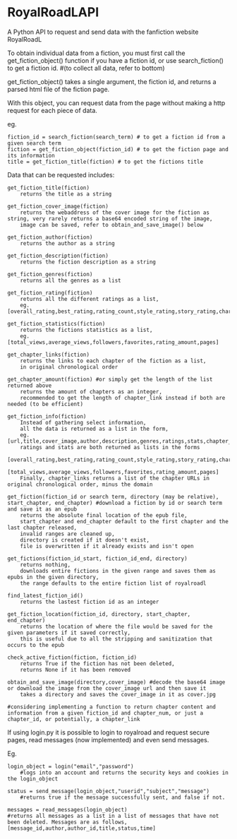 # RoyalRoadLAPI
A Python API to request and send data with the fanfiction website RoyalRoadL

To obtain individual data from a fiction, you must first call the get_fiction_object() function if you have a fiction id, or use search_fiction() to get a fiction id. #(to collect all data, refer to bottom)

get_fiction_object() takes a single argument, the fiction id, and returns a parsed html file of the fiction page.

With this object, you can request data from the page without making a http request for each piece of data.

eg.

	fiction_id = search_fiction(search_term) # to get a fiction id from a given search term
	fiction = get_fiction_object(fiction_id) # to get the fiction page and its information
	title = get_fiction_title(fiction) # to get the fictions title

Data that can be requested includes:

	

	get_fiction_title(fiction)
		returns the title as a string

	get_fiction_cover_image(fiction)
		returns the webaddress of the cover image for the fiction as string, very rarely returns a base64 encoded string of the image,
		image can be saved, refer to obtain_and_save_image() below

	get_fiction_author(fiction)
		returns the author as a string

	get_fiction_description(fiction)
		returns the fiction description as a string

	get_fiction_genres(fiction)
		returns all the genres as a list

	get_fiction_rating(fiction)
		returns all the different ratings as a list,
		eg. [overall_rating,best_rating,rating_count,style_rating,story_rating,character_rating,grammar_rating]

	get_fiction_statistics(fiction)
		returns the fictions statistics as a list,
		eg. [total_views,average_views,followers,favorites,rating_amount,pages]

	get_chapter_links(fiction)
		returns the links to each chapter of the fiction as a list,
		in original chronological order

	get_chapter_amount(fiction) #or simply get the length of the list returned above
		returns the amount of chapters as an integer,
		recommended to get the length of chapter_link instead if both are needed (to be efficient)

	get_fiction_info(fiction)
		Instead of gathering select information,
		all the data is returned as a list in the form,
		eg. [url,title,cover_image,author,description,genres,ratings,stats,chapter_links,chapter_amount]
		ratings and stats are both returned as lists in the forms
		[overall_rating,best_rating,rating_count,style_rating,story_rating,character_rating,grammar_rating]
		[total_views,average_views,followers,favorites,rating_amount,pages]
		Finally, chapter_links returns a list of the chapter URLs in original chronological order, minus the domain
	
	get_fiction(fiction_id or search term, directory (may be relative), start_chapter, end_chapter) #download a fiction by id or search term and save it as an epub
		returns the absolute final location of the epub file,
		start_chapter and end_chapter default to the first chapter and the last chapter released,
		invalid ranges are cleaned up,
		directory is created if it doesn't exist,
		file is overwritten if it already exists and isn't open
	
	get_fictions(fiction_id_start, fiction_id_end, directory)
		returns nothing,
		downloads entire fictions in the given range and saves them as epubs in the given directory,
		the range defaults to the entire fiction list of royalroadl
	
	find_latest_fiction_id()
		returns the lastest fiction id as an integer
	
	get_fiction_location(fiction_id, directory, start_chapter, end_chapter)
		returns the location of where the file would be saved for the given parameters if it saved correctly,
		this is useful due to all the stripping and sanitization that occurs to the epub
	
	check_active_fiction(fiction, fiction_id)
		returns True if the fiction has not been deleted,
		returns None if it has been removed
	
	obtain_and_save_image(directory,cover_image) #decode the base64 image or download the image from the cover_image url and then save it
		takes a directory and saves the cover_image in it as cover.jpg
	
	#considering implementing a function to return chapter content and information from a given fiction_id and chapter_num, or just a chapter_id, or potentially, a chapter_link
		

If using login.py it is possible to login to royalroad and request secure pages, read messages (now implemented) and even send messages.

Eg.

    login_object = login("email","password")
        #logs into an account and returns the security keys and cookies in the login_object

    status = send_message(login_object,"userid","subject","message")
        #returns true if the message successfully sent, and false if not.

    messages = read_messages(login_object)
	#returns all messages as a list in a list of messages that have not been deleted. Messages are as follows, [message_id,author,author_id,title,status,time]
